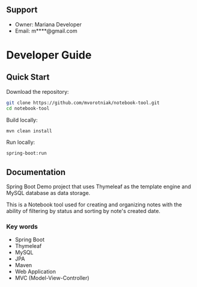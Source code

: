 Support
---------
* Owner: Mariana Developer
* Email: m****@gmail.com

Developer Guide
==============================

Quick Start
-------------------------

Download the repository:

```bash
git clone https://github.com/mvorotniak/notebook-tool.git
cd notebook-tool
```

Build locally:

```bash
mvn clean install
```

Run locally:

```bash
spring-boot:run
```

Documentation
-------------------------

Spring Boot Demo project that uses Thymeleaf as the template engine and MySQL database as data storage.

This is a Notebook tool used for creating and organizing notes with the ability of filtering by status and sorting 
by note's created date.

### Key words

- Spring Boot
- Thymeleaf
- MySQL
- JPA
- Maven
- Web Application
- MVC (Model-View-Controller)